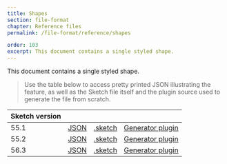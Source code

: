 ```yaml
---
title: Shapes
section: file-format
chapter: Reference files
permalink: /file-format/reference/shapes

order: 103
excerpt: This document contains a single styled shape.
---
```


This document contains a single styled shape.

> Use the table below to access pretty printed JSON illustrating the feature, as well as the Sketch file itself and the plugin source used to generate the file from scratch.

| Sketch version |                                                                                                           |                                                                                                                     |                                                                                                                                                 |
| -------------- | --------------------------------------------------------------------------------------------------------- | ------------------------------------------------------------------------------------------------------------------- | ----------------------------------------------------------------------------------------------------------------------------------------------- |
| 55.1           | [JSON](https://github.com/BohemianCoding/SketchAPI/tree/develop/reference-files/55.1/files/shapes/output) | [.sketch](https://github.com/BohemianCoding/SketchAPI/tree/develop/reference-files/55.1/files/shapes/output.sketch) | [Generator plugin](https://github.com/BohemianCoding/SketchAPI/tree/develop/reference-files/plugin-55.1.sketchplugin/Contents/Sketch/shapes.js) |
| 55.2           | [JSON](https://github.com/BohemianCoding/SketchAPI/tree/develop/reference-files/55.2/files/shapes/output) | [.sketch](https://github.com/BohemianCoding/SketchAPI/tree/develop/reference-files/55.2/files/shapes/output.sketch) | [Generator plugin](https://github.com/BohemianCoding/SketchAPI/tree/develop/reference-files/plugin-55.2.sketchplugin/Contents/Sketch/shapes.js) |
| 56.3           | [JSON](https://github.com/BohemianCoding/SketchAPI/tree/develop/reference-files/56.3/files/shapes/output) | [.sketch](https://github.com/BohemianCoding/SketchAPI/tree/develop/reference-files/56.3/files/shapes/output.sketch) | [Generator plugin](https://github.com/BohemianCoding/SketchAPI/tree/develop/reference-files/plugin-56.3.sketchplugin/Contents/Sketch/shapes.js) |

